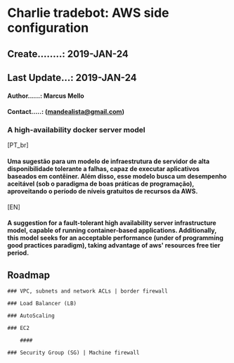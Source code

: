 # Charlie tradebot: AWS side configuration

## Create........: 2019-JAN-24
## Last Update...: 2019-JAN-24
#### Author......: Marcus Mello 
#### Contact.....: (mandealista@gmail.com)

### A high-availability docker server model

[PT_br]
#### Uma sugestão para um modelo de infraestrutura de servidor de alta disponibilidade tolerante a falhas, capaz de executar aplicativos baseados em contêiner. Além disso, esse modelo busca um desempenho aceitável (sob o paradigma de boas práticas de programação), aproveitando o período de níveis gratuitos de recursos da AWS.

[EN]

#### A suggestion for a fault-tolerant high availability server infrastructure model, capable of running container-based applications. Additionally, this model seeks for an acceptable performance (under of programming good practices paradigm), taking advantage of aws' resources free tier period.

## Roadmap

    ### VPC, subnets and network ACLs | border firewall

    ### Load Balancer (LB)

    ### AutoScaling

    ### EC2

        ####

    ### Security Group (SG) | Machine firewall 